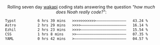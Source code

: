 <p align="center">Rolling seven day <a href="https://wakapi.dev/"/>wakapi</a> coding stats answering the question <i>"how much does Noah really code?"</i>:</p>
<!--START_SECTION:waka-->

```txt
Typst          6 hrs 39 mins   >>>>>>>>>>>——————————————   43.24 %
Astro          2 hrs 29 mins   >>>>—————————————————————   16.14 %
Ezhil          2 hrs 23 mins   >>>>—————————————————————   15.54 %
CSS            1 hrs 8 mins    >>———————————————————————   07.35 %
YAML           0 hrs 42 mins   >————————————————————————   04.57 %
```

<!--END_SECTION:waka-->
